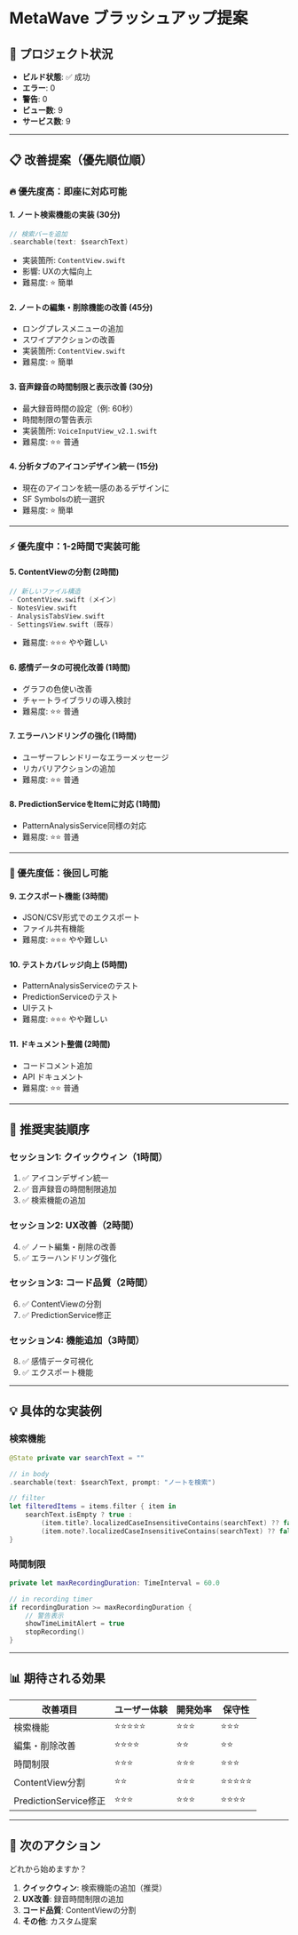 # MetaWave ブラッシュアップ提案

## 🎯 プロジェクト状況
- **ビルド状態**: ✅ 成功
- **エラー**: 0
- **警告**: 0
- **ビュー数**: 9
- **サービス数**: 9

---

## 📋 改善提案（優先順位順）

### 🔥 優先度高：即座に対応可能

#### 1. **ノート検索機能の実装** (30分)
```swift
// 検索バーを追加
.searchable(text: $searchText)
```
- 実装箇所: `ContentView.swift`
- 影響: UXの大幅向上
- 難易度: ⭐ 簡単

#### 2. **ノートの編集・削除機能の改善** (45分)
- ロングプレスメニューの追加
- スワイプアクションの改善
- 実装箇所: `ContentView.swift`
- 難易度: ⭐ 簡単

#### 3. **音声録音の時間制限と表示改善** (30分)
- 最大録音時間の設定（例: 60秒）
- 時間制限の警告表示
- 実装箇所: `VoiceInputView_v2.1.swift`
- 難易度: ⭐⭐ 普通

#### 4. **分析タブのアイコンデザイン統一** (15分)
- 現在のアイコンを統一感のあるデザインに
- SF Symbolsの統一選択
- 難易度: ⭐ 簡単

---

### ⚡ 優先度中：1-2時間で実装可能

#### 5. **ContentViewの分割** (2時間)
```swift
// 新しいファイル構造
- ContentView.swift (メイン)
- NotesView.swift
- AnalysisTabsView.swift
- SettingsView.swift (既存)
```
- 難易度: ⭐⭐⭐ やや難しい

#### 6. **感情データの可視化改善** (1時間)
- グラフの色使い改善
- チャートライブラリの導入検討
- 難易度: ⭐⭐ 普通

#### 7. **エラーハンドリングの強化** (1時間)
- ユーザーフレンドリーなエラーメッセージ
- リカバリアクションの追加
- 難易度: ⭐⭐ 普通

#### 8. **PredictionServiceをItemに対応** (1時間)
- PatternAnalysisService同様の対応
- 難易度: ⭐⭐ 普通

---

### 🎨 優先度低：後回し可能

#### 9. **エクスポート機能** (3時間)
- JSON/CSV形式でのエクスポート
- ファイル共有機能
- 難易度: ⭐⭐⭐ やや難しい

#### 10. **テストカバレッジ向上** (5時間)
- PatternAnalysisServiceのテスト
- PredictionServiceのテスト
- UIテスト
- 難易度: ⭐⭐⭐ やや難しい

#### 11. **ドキュメント整備** (2時間)
- コードコメント追加
- API ドキュメント
- 難易度: ⭐⭐ 普通

---

## 🚀 推奨実装順序

### セッション1: クイックウィン（1時間）
1. ✅ アイコンデザイン統一
2. ✅ 音声録音の時間制限追加
3. ✅ 検索機能の追加

### セッション2: UX改善（2時間）
4. ✅ ノート編集・削除の改善
5. ✅ エラーハンドリング強化

### セッション3: コード品質（2時間）
6. ✅ ContentViewの分割
7. ✅ PredictionService修正

### セッション4: 機能追加（3時間）
8. ✅ 感情データ可視化
9. ✅ エクスポート機能

---

## 💡 具体的な実装例

### 検索機能
```swift
@State private var searchText = ""

// in body
.searchable(text: $searchText, prompt: "ノートを検索")

// filter
let filteredItems = items.filter { item in
    searchText.isEmpty ? true : 
        (item.title?.localizedCaseInsensitiveContains(searchText) ?? false) ||
        (item.note?.localizedCaseInsensitiveContains(searchText) ?? false)
}
```

### 時間制限
```swift
private let maxRecordingDuration: TimeInterval = 60.0

// in recording timer
if recordingDuration >= maxRecordingDuration {
    // 警告表示
    showTimeLimitAlert = true
    stopRecording()
}
```

---

## 📊 期待される効果

| 改善項目 | ユーザー体験 | 開発効率 | 保守性 |
|---------|------------|---------|--------|
| 検索機能 | ⭐⭐⭐⭐⭐ | ⭐⭐⭐ | ⭐⭐⭐ |
| 編集・削除改善 | ⭐⭐⭐⭐ | ⭐⭐ | ⭐⭐ |
| 時間制限 | ⭐⭐⭐ | ⭐⭐⭐ | ⭐⭐⭐ |
| ContentView分割 | ⭐⭐ | ⭐⭐⭐ | ⭐⭐⭐⭐⭐ |
| PredictionService修正 | ⭐⭐⭐ | ⭐⭐⭐ | ⭐⭐⭐⭐ |

---

## 🎯 次のアクション

どれから始めますか？

1. **クイックウィン**: 検索機能の追加（推奨）
2. **UX改善**: 録音時間制限の追加
3. **コード品質**: ContentViewの分割
4. **その他**: カスタム提案

